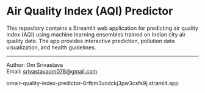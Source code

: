 # Air Quality Index (AQI) Predictor

This repository contains a Streamlit web application for predicting air quality index (AQI) using machine learning ensembles trained on Indian city air quality data. The app provides interactive prediction, pollution data visualization, and health guidelines.

---

Author: Om Srivastava  
Email: srivastavaom078@gmail.com

omair-quality-index-predictor-6rfbm3vcdckj3pw3csfs9j.stramlit.app
